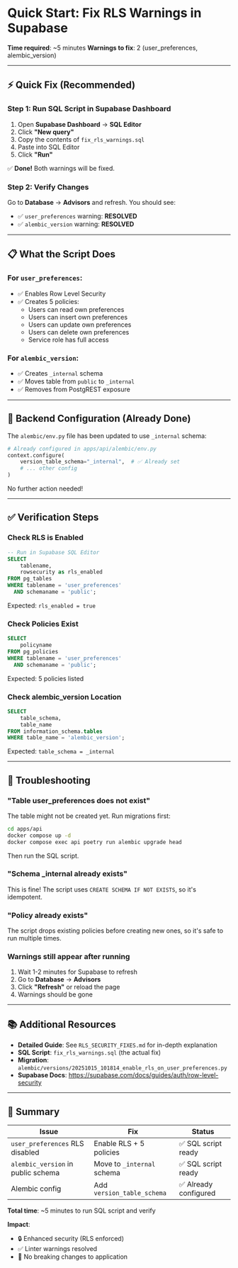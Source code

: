 # Quick Start: Fix RLS Warnings in Supabase

**Time required**: ~5 minutes
**Warnings to fix**: 2 (user_preferences, alembic_version)

---

## ⚡ Quick Fix (Recommended)

### Step 1: Run SQL Script in Supabase Dashboard

1. Open **Supabase Dashboard** → **SQL Editor**
2. Click **"New query"**
3. Copy the contents of `fix_rls_warnings.sql`
4. Paste into SQL Editor
5. Click **"Run"**

✅ **Done!** Both warnings will be fixed.

### Step 2: Verify Changes

Go to **Database** → **Advisors** and refresh. You should see:

- ✅ `user_preferences` warning: **RESOLVED**
- ✅ `alembic_version` warning: **RESOLVED**

---

## 📋 What the Script Does

### For `user_preferences`:

- ✅ Enables Row Level Security
- ✅ Creates 5 policies:
  - Users can read own preferences
  - Users can insert own preferences
  - Users can update own preferences
  - Users can delete own preferences
  - Service role has full access

### For `alembic_version`:

- ✅ Creates `_internal` schema
- ✅ Moves table from `public` to `_internal`
- ✅ Removes from PostgREST exposure

---

## 🔧 Backend Configuration (Already Done)

The `alembic/env.py` file has been updated to use `_internal` schema:

```python
# Already configured in apps/api/alembic/env.py
context.configure(
    version_table_schema="_internal",  # ✅ Already set
    # ... other config
)
```

No further action needed!

---

## ✅ Verification Steps

### Check RLS is Enabled

```sql
-- Run in Supabase SQL Editor
SELECT
    tablename,
    rowsecurity as rls_enabled
FROM pg_tables
WHERE tablename = 'user_preferences'
  AND schemaname = 'public';
```

Expected: `rls_enabled = true`

### Check Policies Exist

```sql
SELECT
    policyname
FROM pg_policies
WHERE tablename = 'user_preferences'
  AND schemaname = 'public';
```

Expected: 5 policies listed

### Check alembic_version Location

```sql
SELECT
    table_schema,
    table_name
FROM information_schema.tables
WHERE table_name = 'alembic_version';
```

Expected: `table_schema = _internal`

---

## 🚨 Troubleshooting

### "Table user_preferences does not exist"

The table might not be created yet. Run migrations first:

```bash
cd apps/api
docker compose up -d
docker compose exec api poetry run alembic upgrade head
```

Then run the SQL script.

### "Schema \_internal already exists"

This is fine! The script uses `CREATE SCHEMA IF NOT EXISTS`, so it's idempotent.

### "Policy already exists"

The script drops existing policies before creating new ones, so it's safe to run multiple times.

### Warnings still appear after running

1. Wait 1-2 minutes for Supabase to refresh
2. Go to **Database** → **Advisors**
3. Click **"Refresh"** or reload the page
4. Warnings should be gone

---

## 📚 Additional Resources

- **Detailed Guide**: See `RLS_SECURITY_FIXES.md` for in-depth explanation
- **SQL Script**: `fix_rls_warnings.sql` (the actual fix)
- **Migration**: `alembic/versions/20251015_101814_enable_rls_on_user_preferences.py`
- **Supabase Docs**: https://supabase.com/docs/guides/auth/row-level-security

---

## 🎯 Summary

| Issue                              | Fix                        | Status                |
| ---------------------------------- | -------------------------- | --------------------- |
| `user_preferences` RLS disabled    | Enable RLS + 5 policies    | ✅ SQL script ready   |
| `alembic_version` in public schema | Move to `_internal` schema | ✅ SQL script ready   |
| Alembic config                     | Add `version_table_schema` | ✅ Already configured |

**Total time**: ~5 minutes to run SQL script and verify

**Impact**:

- 🔒 Enhanced security (RLS enforced)
- ✅ Linter warnings resolved
- 🚀 No breaking changes to application
